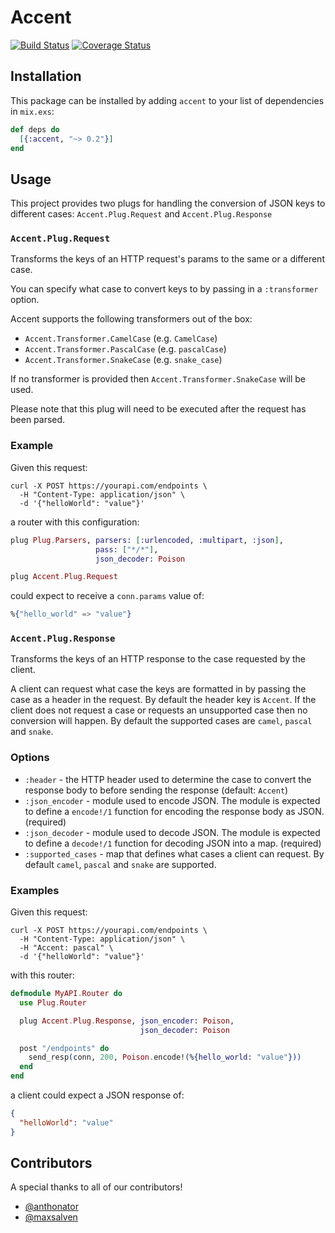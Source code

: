 # Accent

[![Build Status](https://travis-ci.org/sticksnleaves/accent.svg?branch=master)](https://travis-ci.org/sticksnleaves/accent)
[![Coverage Status](https://coveralls.io/repos/github/sticksnleaves/accent/badge.svg?branch=master)](https://coveralls.io/github/sticksnleaves/accent?branch=master)

## Installation

This package can be installed by adding `accent` to your list of dependencies in
`mix.exs`:

```elixir
def deps do
  [{:accent, "~> 0.2"}]
end
```

## Usage

This project provides two plugs for handling the conversion of JSON keys to
different cases: `Accent.Plug.Request` and `Accent.Plug.Response`

### `Accent.Plug.Request`

Transforms the keys of an HTTP request's params to the same or a different
case.

You can specify what case to convert keys to by passing in a `:transformer`
option.

Accent supports the following transformers out of the box:

* `Accent.Transformer.CamelCase` (e.g. `CamelCase`)
* `Accent.Transformer.PascalCase` (e.g. `pascalCase`)
* `Accent.Transformer.SnakeCase` (e.g. `snake_case`)

If no transformer is provided then `Accent.Transformer.SnakeCase` will be
used.

Please note that this plug will need to be executed after the request has
been parsed.

### Example

Given this request:

```
curl -X POST https://yourapi.com/endpoints \
  -H "Content-Type: application/json" \
  -d '{"helloWorld": "value"}'
```

a router with this configuration:

```elixir
plug Plug.Parsers, parsers: [:urlencoded, :multipart, :json],
                   pass: ["*/*"],
                   json_decoder: Poison

plug Accent.Plug.Request
```

could expect to receive a `conn.params` value of:

```elixir
%{"hello_world" => "value"}
```

### `Accent.Plug.Response`

Transforms the keys of an HTTP response to the case requested by the client.

A client can request what case the keys are formatted in by passing the case
as a header in the request. By default the header key is `Accent`. If the
client does not request a case or requests an unsupported case then no
conversion will happen. By default the supported cases are `camel`, `pascal`
and `snake`.

### Options

* `:header` - the HTTP header used to determine the case to convert the
  response body to before sending the response (default: `Accent`)
* `:json_encoder` - module used to encode JSON. The module is expected to
  define a `encode!/1` function for encoding the response body as JSON.
  (required)
* `:json_decoder` - module used to decode JSON. The module is expected to
  define a `decode!/1` function for decoding JSON into a map. (required)
* `:supported_cases` - map that defines what cases a client can request. By
  default `camel`, `pascal` and `snake` are supported.

### Examples

Given this request:

```
curl -X POST https://yourapi.com/endpoints \
  -H "Content-Type: application/json" \
  -H "Accent: pascal" \
  -d '{"helloWorld": "value"}'
```

with this router:

```elixir
defmodule MyAPI.Router do
  use Plug.Router

  plug Accent.Plug.Response, json_encoder: Poison,
                             json_decoder: Poison

  post "/endpoints" do
    send_resp(conn, 200, Poison.encode!(%{hello_world: "value"}))
  end
end
```

a client could expect a JSON response of:

```json
{
  "helloWorld": "value"
}
```

## Contributors

A special thanks to all of our contributors!

* [@anthonator](https://github.com/anthonator)
* [@maxsalven](https://github.com/maxsalven)
